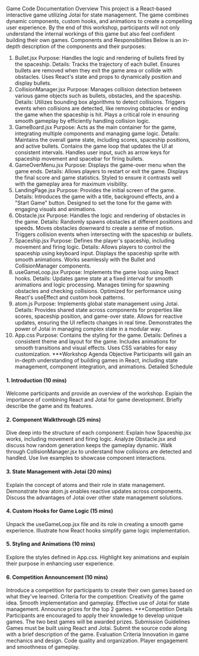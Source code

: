 Game Code Documentation
Overview
This project is a React-based interactive game utilizing Jotai for state management. The game combines dynamic components, custom hooks, and animations to create a compelling user experience. By the end of this workshop, participants will not only understand the internal workings of this game but also feel confident building their own games.
Components and Responsibilities
Below is an in-depth description of the components and their purposes:
1. Bullet.jsx
Purpose: Handles the logic and rendering of bullets fired by the spaceship.
Details:
Tracks the trajectory of each bullet.
Ensures bullets are removed when they exit the game area or collide with obstacles.
Uses React's state and props to dynamically position and display bullets.
2. CollisionManager.jsx
Purpose: Manages collision detection between various game objects such as bullets, obstacles, and the spaceship.
Details:
Utilizes bounding box algorithms to detect collisions.
Triggers events when collisions are detected, like removing obstacles or ending the game when the spaceship is hit.
Plays a critical role in ensuring smooth gameplay by efficiently handling collision logic.
3. GameBoard.jsx
Purpose: Acts as the main container for the game, integrating multiple components and managing game logic.
Details:
Maintains the overall game state, including scores, spaceship positions, and active bullets.
Contains the game loop that updates the UI at consistent intervals.
Handles user input, such as arrow keys for spaceship movement and spacebar for firing bullets.
4. GameOverMenu.jsx
Purpose: Displays the game-over menu when the game ends.
Details:
Allows players to restart or exit the game.
Displays the final score and game statistics.
Styled to ensure it contrasts well with the gameplay area for maximum visibility.
5. LandingPage.jsx
Purpose: Provides the initial screen of the game.
Details:
Introduces the game with a title, background effects, and a "Start Game" button.
Designed to set the tone for the game with engaging visuals and animations.
6. Obstacle.jsx
Purpose: Handles the logic and rendering of obstacles in the game.
Details:
Randomly spawns obstacles at different positions and speeds.
Moves obstacles downward to create a sense of motion.
Triggers collision events when intersecting with the spaceship or bullets.
7. Spaceship.jsx
Purpose: Defines the player's spaceship, including movement and firing logic.
Details:
Allows players to control the spaceship using keyboard input.
Displays the spaceship sprite with smooth animations.
Works seamlessly with the Bullet and CollisionManager components.
8. useGameLoop.jsx
Purpose: Implements the game loop using React hooks.
Details:
Updates game state at a fixed interval for smooth animations and logic processing.
Manages timing for spawning obstacles and checking collisions.
Optimized for performance using React's useEffect and custom hook patterns.
9. atom.js
Purpose: Implements global state management using Jotai.
Details:
Provides shared state across components for properties like scores, spaceship position, and game-over state.
Allows for reactive updates, ensuring the UI reflects changes in real time.
Demonstrates the power of Jotai in managing complex state in a modular way.
10. App.css
Purpose: Contains the styling for the game.
Details:
Defines a consistent theme and layout for the game.
Includes animations for smooth transitions and visual effects.
Uses CSS variables for easy customization.
***Workshop Agenda
Objective
Participants will gain an in-depth understanding of building games in React, including state management, component integration, and animations.
Detailed Schedule
#### 1. Introduction (10 mins)
Welcome participants and provide an overview of the workshop.
Explain the importance of combining React and Jotai for game development.
Briefly describe the game and its features.
#### 2. Component Walkthrough (25 mins)
Dive deep into the structure of each component:
Explain how Spaceship.jsx works, including movement and firing logic.
Analyze Obstacle.jsx and discuss how random generation keeps the gameplay dynamic.
Walk through CollisionManager.jsx to understand how collisions are detected and handled.
Use live examples to showcase component interactions.
#### 3. State Management with Jotai (20 mins)
Explain the concept of atoms and their role in state management.
Demonstrate how atom.js enables reactive updates across components.
Discuss the advantages of Jotai over other state management solutions.
#### 4. Custom Hooks for Game Logic (15 mins)
Unpack the useGameLoop.jsx file and its role in creating a smooth game experience.
Illustrate how React hooks simplify game logic implementation.
#### 5. Styling and Animations (10 mins)
Explore the styles defined in App.css.
Highlight key animations and explain their purpose in enhancing user experience.
#### 6. Competition Announcement (10 mins)
Introduce a competition for participants to create their own games based on what they've learned.
Criteria for the competition:
Creativity of the game idea.
Smooth implementation and gameplay.
Effective use of Jotai for state management.
Announce prizes for the top 2 games.
***Competition Details
Participants are encouraged to apply their knowledge to develop unique games. The two best games will be awarded prizes.
Submission Guidelines
Games must be built using React and Jotai.
Submit the source code along with a brief description of the game.
Evaluation Criteria
Innovation in game mechanics and design.
Code quality and organization.
Player engagement and smoothness of gameplay.
